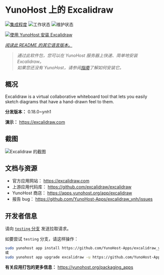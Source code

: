 <!--
注意：此 README 由 <https://github.com/YunoHost/apps/tree/master/tools/readme_generator> 自动生成
请勿手动编辑。
-->

# YunoHost 上的 Excalidraw

[![集成程度](https://apps.yunohost.org/badge/integration/excalidraw)](https://ci-apps.yunohost.org/ci/apps/excalidraw/)
![工作状态](https://apps.yunohost.org/badge/state/excalidraw)
![维护状态](https://apps.yunohost.org/badge/maintained/excalidraw)

[![使用 YunoHost 安装 Excalidraw](https://install-app.yunohost.org/install-with-yunohost.svg)](https://install-app.yunohost.org/?app=excalidraw)

*[阅读此 README 的其它语言版本。](./ALL_README.md)*

> *通过此软件包，您可以在 YunoHost 服务器上快速、简单地安装 Excalidraw。*  
> *如果您还没有 YunoHost，请参阅[指南](https://yunohost.org/install)了解如何安装它。*

## 概况

Excalidraw is a virtual collaborative whiteboard tool that lets you easily sketch diagrams that have a hand-drawn feel to them.


**分发版本：** 0.18.0~ynh1

**演示：** <https://excalidraw.com>

## 截图

![Excalidraw 的截图](./doc/screenshots/screenshot.png)

## 文档与资源

- 官方应用网站： <https://excalidraw.com>
- 上游应用代码库： <https://github.com/excalidraw/excalidraw>
- YunoHost 商店： <https://apps.yunohost.org/app/excalidraw>
- 报告 bug： <https://github.com/YunoHost-Apps/excalidraw_ynh/issues>

## 开发者信息

请向 [`testing` 分支](https://github.com/YunoHost-Apps/excalidraw_ynh/tree/testing) 发送拉取请求。

如要尝试 `testing` 分支，请这样操作：

```bash
sudo yunohost app install https://github.com/YunoHost-Apps/excalidraw_ynh/tree/testing --debug
或
sudo yunohost app upgrade excalidraw -u https://github.com/YunoHost-Apps/excalidraw_ynh/tree/testing --debug
```

**有关应用打包的更多信息：** <https://yunohost.org/packaging_apps>

